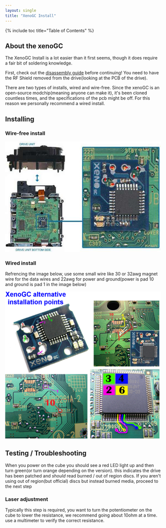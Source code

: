 ```yaml
---
layout: single
title: "XenoGC Install"
---
```


{% include toc title="Table of Contents" %}

## About the xenoGC

The XenoGC Install is a lot easier than it first seems, though it does require a fair bit of soldering knowledge.

First, check out the [disassembly guide](/disassembly) before continuing! You need to have the RF Shield removed from the drive(looking at the PCB of the drive).

There are two types of installs, wired and wire-free. Since the xenoGC is an open-source modchip(meaning anyone can make it), it's been cloned countless times, and the specifications of the pcb might be off. For this reason we personally recommend a wired install.

## Installing

### Wire-free install

![solder points](/images/xenogc/install.jpg)

### Wired install

Refrencing the image below, use some small wire like 30 or 32awg magnet wire for the data wires and 22awg for power and ground(power is pad 10 and ground is pad 1 in the image below)

![alt solder points](/images/xenogc/altpoint.webp)

## Testing / Troubleshooting

When you power on the cube you should see a red LED light up and then turn green(or turn orange depending on the version). this indicates the drive has been patched and *should* read burned / out of region discs. If you aren't using out of region(but official) discs but instead burned media, proceed to the next step

### Laser adjustment

Typically this step is required, you want to turn the potentiometer on the cube to lower the resistance, we recommend going about 10ohm at a time. use a multimeter to verify the correct resistance.